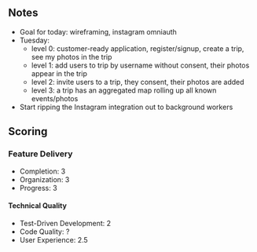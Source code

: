 
## Notes

* Goal for today: wireframing, instagram omniauth
* Tuesday:
  * level 0: customer-ready application, register/signup, create a trip, see my photos in the trip
  * level 1: add users to trip by username without consent, their photos appear in the trip
  * level 2: invite users to a trip, they consent, their photos are added
  * level 3: a trip has an aggregated map rolling up all known events/photos
* Start ripping the Instagram integration out to background workers

## Scoring

### Feature Delivery

* Completion: 3
* Organization: 3
* Progress: 3

#### Technical Quality

* Test-Driven Development: 2
* Code Quality: ?
* User Experience: 2.5

